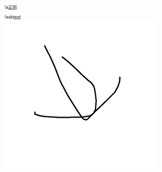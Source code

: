 !a[正则](https://raw.githubusercontent.com/Hermees24/python-note/master/zhengze.png)

!aab[test](Hermees24/photo/test.jpg "newname")
![test](https://github.com/Hermees24/python-note/blob/master/photo/test.jpg "namenew")
